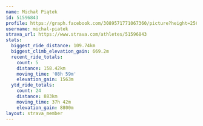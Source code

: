 ```yaml
---
name: Michał Piątek
id: 51596843
profile: https://graph.facebook.com/3089571771067360/picture?height=256&width=256
username: michal-piatek
strava_url: https://www.strava.com/athletes/51596843
stats:
  biggest_ride_distance: 109.74km
  biggest_climb_elevation_gain: 669.2m
  recent_ride_totals:
    count: 5
    distance: 158.42km
    moving_time: '08h 59m'
    elevation_gain: 1563m
  ytd_ride_totals:
    count: 24
    distance: 883km
    moving_time: 37h 42m
    elevation_gain: 8800m
layout: strava_member
--- 
```

